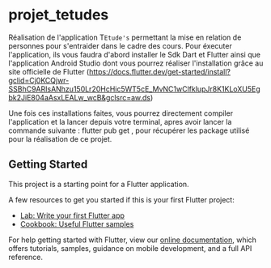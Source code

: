 # projet_tetudes

Réalisation de l'application T`Etude's` permettant la mise en relation de personnes pour s'entraider dans le cadre des cours.
Pour éxecuter l'application, ils vous faudra d'abord installer le Sdk Dart et Flutter ainsi que l'application Android Studio dont vous pourrez réaliser l'installation grâce au site officielle de Flutter (https://docs.flutter.dev/get-started/install?gclid=Cj0KCQjwr-SSBhC9ARIsANhzu150Lr20HcHic5WT5cE_MvNC1wClfklupJr8K1KLoXU5Egbk2JiE804aAsxLEALw_wcB&gclsrc=aw.ds)

Une fois ces installations faites, vous pourrez directement compiler l'application et la lancer depuis votre terminal, apres avoir lancer la commande suivante : flutter pub get , pour récupérer les package utilisé pour la réalisation de ce projet. 

## Getting Started

This project is a starting point for a Flutter application.

A few resources to get you started if this is your first Flutter project:

- [Lab: Write your first Flutter app](https://flutter.dev/docs/get-started/codelab)
- [Cookbook: Useful Flutter samples](https://flutter.dev/docs/cookbook)

For help getting started with Flutter, view our
[online documentation](https://flutter.dev/docs), which offers tutorials,
samples, guidance on mobile development, and a full API reference.
